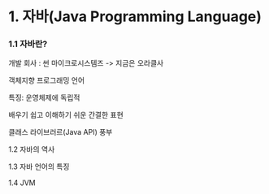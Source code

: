 # 1. 자바(Java Programming Language)

### 1.1 자바란?

개발 회사 : 썬 마이크로시스템즈 -> 지금은 오라클사

객체지향 프로그래밍 언어

특징: 운영체제에 독립적

배우기 쉽고 이해하기 쉬운 간결한 표현

클래스 라이브러르(Java API) 풍부



1.2 자바의 역사



1.3 자바 언어의 특징



1.4 JVM

